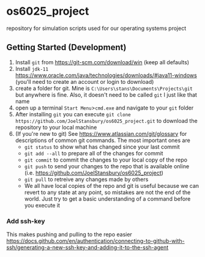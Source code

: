 # os6025_project
repository for simulation scripts used for our operating systems project


## Getting Started (Development)
1. Install `git` from https://git-scm.com/download/win (keep all defaults)
2. Install `jdk-11` https://www.oracle.com/java/technologies/downloads/#java11-windows (you'll need to create an account or login to download)
3. create a folder for git. Mine is `C:\Users\stans\Documents\Projects\git` but anywhere is fine. Also, it doesn't need to be called `git` I just like that name
4. open up a terminal `Start Menu`>`cmd.exe` and navigate to your `git` folder
5. After installing `git` you can execute `git clone https://github.com/JoelStansbury/os6025_project.git` to download the repository to your local machine
6. (If you're new to git) See https://www.atlassian.com/git/glossary for descriptions of common git commands.
    The most important ones are
    - `git status` to show what has changed since your last commit
    - `git add --all` to prepare all of the changes for commit
    - `git commit` to commit the changes to your local copy of the repo
    - `git push` to send your changes to the repo that is available online (i.e. https://github.com/JoelStansbury/os6025_project)
    - `git pull` to retreive any changes made by others
    - We all have local copies of the repo and git is useful because we can revert to any state at any point, so mistakes are not the end of the world. Just try to get a basic understanding of a command before you execute it
  



### Add ssh-key
This makes pushing and pulling to the repo easier
https://docs.github.com/en/authentication/connecting-to-github-with-ssh/generating-a-new-ssh-key-and-adding-it-to-the-ssh-agent


